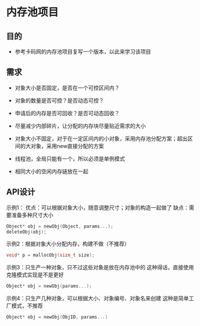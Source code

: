 # 内存池项目

## 目的

- 参考卡码网的内存池项目复写一个版本，以此来学习该项目

## 需求

- 对象大小是否固定，是否在一个可控区间内？
- 对象的数量是否可控？是否动态可控？
- 申请后的内存是否可回收？是否可动态回收？
- 尽量减少内部碎片，让分配的内存块尽量贴近需求的大小

- 对象大小不固定，对于在一定区间内的小对象，采用内存池分配方案；超出区间的大对象，采用new直接分配的方案
- 线程池，全局只能有一个，所以必须是单例模式
- 相同大小的空闲内存链放在一起

## API设计

示例1：
优点：可以根据对象大小，随意调整尺寸；对象的构造一起做了
缺点：需要准备多种尺寸大小
```C++
Object* obj = newObj(Object, params...);
deleteObj(obj);
```

示例2：根据对象大小分配内存，构建不做（不推荐）
```C++
void* p = mallocObj(size_t size);
```

示例3：只生产一种对象，只不过这些对象是放在内存池中的
这种得话，直接使用克隆模式实现是不是更好
```C++
Object* obj = newObj(params...);
```

示例4：只生产几种对象，可以根据大小、对象编号、对象名来创建
这种是简单工厂模式，不推荐
```C++
Object* obj = newObj(ObjID, params...)
```
